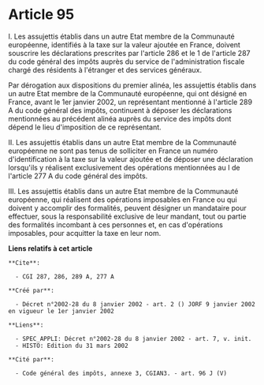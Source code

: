 # Article 95

I. Les assujettis établis dans un autre Etat membre de la Communauté européenne, identifiés à la taxe sur la valeur ajoutée
en France, doivent souscrire les déclarations prescrites par l'article 286 et le 1 de l'article 287 du code général des
impôts auprès du service de l'administration fiscale chargé des résidents à l'étranger et des services généraux.

Par dérogation aux dispositions du premier alinéa, les assujettis établis dans un autre Etat membre de la Communauté
européenne, qui ont désigné en France, avant le 1er janvier 2002, un représentant mentionné à l'article 289 A du code général
des impôts, continuent à déposer les déclarations mentionnées au précédent alinéa auprès du service des impôts dont dépend le
lieu d'imposition de ce représentant.

II. Les assujettis établis dans un autre Etat membre de la Communauté européenne ne sont pas tenus de solliciter en France un
numéro d'identification à la taxe sur la valeur ajoutée et de déposer une déclaration lorsqu'ils y réalisent exclusivement
des opérations mentionnées au I de l'article 277 A du code général des impôts.

III. Les assujettis établis dans un autre Etat membre de la Communauté européenne, qui réalisent des opérations imposables en
France ou qui doivent y accomplir des formalités, peuvent désigner un mandataire pour effectuer, sous la responsabilité
exclusive de leur mandant, tout ou partie des formalités incombant à ces personnes et, en cas d'opérations imposables, pour
acquitter la taxe en leur nom.

**Liens relatifs à cet article**

	**Cite**:

	  - CGI 287, 286, 289 A, 277 A

	**Créé par**:

	  - Décret n°2002-28 du 8 janvier 2002 - art. 2 () JORF 9 janvier 2002 en vigueur le 1er janvier 2002

	**Liens**:

	  - SPEC_APPLI: Décret n°2002-28 du 8 janvier 2002 - art. 7, v. init.
	  - HISTO: Edition du 31 mars 2002

	**Cité par**:

	  - Code général des impôts, annexe 3, CGIAN3. - art. 96 J (V)
